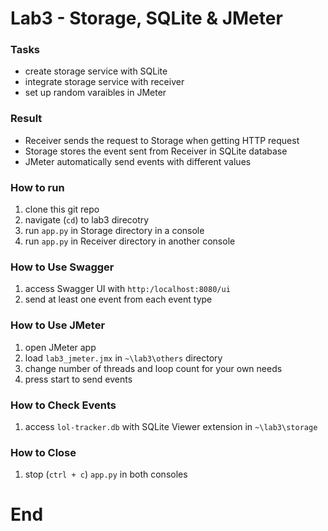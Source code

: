 # Lab3 - Storage, SQLite & JMeter
### Tasks
- create storage service with SQLite
- integrate storage service with receiver
- set up random varaibles in JMeter

### Result
- Receiver sends the request to Storage when getting HTTP request
- Storage stores the event sent from Receiver in SQLite database
- JMeter automatically send events with different values

### How to run 
1. clone this git repo
2. navigate (`cd`) to lab3 direcotry 
3. run `app.py` in Storage directory in a console
4. run `app.py` in Receiver directory in another console

### How to Use Swagger
1. access Swagger UI with `http:/localhost:8080/ui`
2. send at least one event from each event type

### How to Use JMeter
1. open JMeter app
2. load `lab3_jmeter.jmx` in `~\lab3\others` directory
3. change number of threads and loop count for your own needs
4. press start to send events

### How to Check Events
1. access `lol-tracker.db` with SQLite Viewer extension in `~\lab3\storage`

### How to Close
1. stop (`ctrl + c`) `app.py` in both consoles

# End